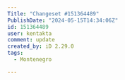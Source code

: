 ```yaml
---
Title: "Changeset #151364489"
PublishDate: "2024-05-15T14:34:06Z"
id: 151364489
user: kentakta
comment: update
created_by: iD 2.29.0
tags:
  - Montenegro

---
```

